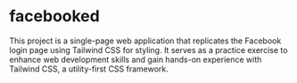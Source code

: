 # facebooked
This project is a single-page web application that replicates the Facebook login page using Tailwind CSS for styling. It serves as a practice exercise to enhance web development skills and gain hands-on experience with Tailwind CSS, a utility-first CSS framework.
